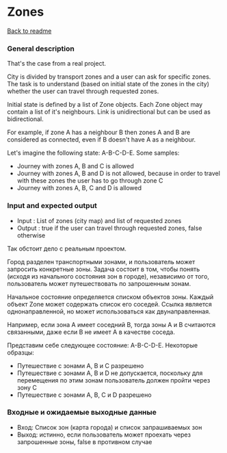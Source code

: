 # Zones #

[Back to readme](/README.md)

### General description ###

That's the case from a real project.

City is divided by transport zones and a user can ask for specific zones.
The task is to understand (based on initial state of the zones in the city) whether
the user can travel through requested zones.

Initial state is defined by a list of Zone objects. Each Zone object may contain a list of it's neighbours.
Link is unidirectional but can be used as bidirectional.

For example, if zone A has a neighbour B then zones A and B are considered as connected, even if B doesn't have A as a neighbour.

Let's imagine the following state: A-B-C-D-E. Some samples:

* Journey with zones A, B and C is allowed
* Journey with zones A, B and D is not allowed, because in order to travel with these zones the user has to go through zone C
* Journey with zones A, B, C and D is allowed
  

### Input and expected output ###
* Input : List of zones (city map) and list of requested zones
* Output : true if the user can travel through requested zones, false otherwise



Так обстоит дело с реальным проектом.

Город разделен транспортными зонами, и пользователь может запросить конкретные зоны.
Задача состоит в том, чтобы понять (исходя из начального состояния зон в городе), независимо от того,
пользователь может путешествовать по запрошенным зонам.

Начальное состояние определяется списком объектов зоны. Каждый объект Zone может содержать список его соседей.
Ссылка является однонаправленной, но может использоваться как двунаправленная.

Например, если зона A имеет соседний B, тогда зоны A и B считаются связанными, даже если B не имеет A в качестве соседа.

Представим себе следующее состояние: A-B-C-D-E. Некоторые образцы:

* Путешествие с зонами A, B и C разрешено
* Путешествие с зонами A, B и D не допускается, поскольку для перемещения по этим зонам пользователь должен пройти через зону C
* Путешествие с зонами A, B, C и D разрешено
  

### Входные и ожидаемые выходные данные ###
* Вход: Список зон (карта города) и список запрашиваемых зон
* Выход: истинно, если пользователь может проехать через запрошенные зоны, false в противном случае